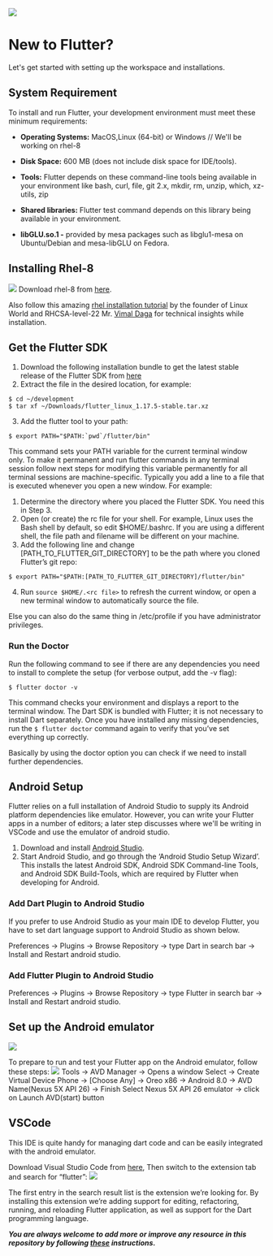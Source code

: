 ![](https://github.com/Aman9026/Flutter-Setup/blob/master/Data/flut.jpeg)
# New to Flutter?
Let's get started with setting up the workspace and installations.

## System Requirement
To install and run Flutter, your development environment must meet these minimum requirements:

* **Operating Systems:** MacOS,Linux (64-bit) or Windows // We'll be working on rhel-8

* **Disk Space:** 600 MB (does not include disk space for IDE/tools).

* **Tools:** Flutter depends on these command-line tools being available in your environment like bash, curl, 
file, git 2.x, mkdir, rm, unzip, which, xz-utils, zip

* **Shared libraries:** Flutter test command depends on this library being available in your environment.

* **libGLU.so.1 -** provided by mesa packages such as libglu1-mesa on Ubuntu/Debian and mesa-libGLU on Fedora.

## Installing Rhel-8
![](https://github.com/Aman9026/Flutter-Setup/blob/master/Data/RHEL_8_Desktop.png)
Download rhel-8 from [here](https://drive.google.com/file/d/1nZVXCVOy41LjAyOAiHMcNgFIwUlJYw16/view).

Also follow this amazing [rhel installation tutorial](https://youtu.be/JBNvnINsswo) by the founder of Linux World and RHCSA-level-22 Mr. [Vimal Daga](https://in.linkedin.com/in/vimaldaga) for technical insights while installation.

## Get the Flutter SDK
1.  Download the following installation bundle to get the latest stable release of the Flutter SDK from [here](https://flutter.dev/docs/get-started/install/linux)
2.  Extract the file in the desired location, for example:
```
$ cd ~/development
$ tar xf ~/Downloads/flutter_linux_1.17.5-stable.tar.xz
```
3.  Add the flutter tool to your path:
```
$ export PATH="$PATH:`pwd`/flutter/bin"
```

This command sets your PATH variable for the current terminal window only.
To make it permanent and run flutter commands in any terminal session follow next steps for modifying 
this variable permanently for all terminal sessions are machine-specific. 
Typically you add a line to a file that is executed whenever you open a new window. For example:

1. Determine the directory where you placed the Flutter SDK. You need this in Step 3.
2. Open (or create) the rc file for your shell. For example, Linux uses the Bash shell by default, so edit $HOME/.bashrc. 
If you are using a different shell, the file path and filename will be different on your machine.
3. Add the following line and change [PATH_TO_FLUTTER_GIT_DIRECTORY] to be the path where you cloned Flutter’s git repo:
```
$ export PATH="$PATH:[PATH_TO_FLUTTER_GIT_DIRECTORY]/flutter/bin"
```
4. Run ```source $HOME/.<rc file>``` to refresh the current window, or open a new terminal window to automatically source the file.

Else you can also do the same thing in /etc/profile if you have administrator privileges.

### Run the Doctor
Run the following command to see if there are any dependencies you need to install to complete the setup (for verbose output, add the -v flag):
```
$ flutter doctor -v
```
This command checks your environment and displays a report to the terminal window. The Dart SDK is bundled with Flutter; 
it is not necessary to install Dart separately.
Once you have installed any missing dependencies, run the ```$ flutter doctor``` command again to verify that you’ve set everything up correctly.

Basically by using the doctor option you can check if we need to install further dependencies.

## Android Setup

Flutter relies on a full installation of Android Studio to supply its Android platform dependencies like emulator. However, you can write your Flutter apps in a number of editors; a later step discusses where we'll be writing in VSCode and use the emulator of android studio.
1.  Download and install [Android Studio](https://developer.android.com/studio#downloads).
2.  Start Android Studio, and go through the ‘Android Studio Setup Wizard’. This installs the latest Android SDK, Android SDK Command-line Tools, and Android SDK Build-Tools, which are required by Flutter when developing for Android.

### Add Dart Plugin to Android Studio
If you prefer to use Android Studio as your main IDE to develop Flutter, you have to set dart language support to Android Studio as shown below.

Preferences → Plugins → Browse Repository → type Dart in search bar → Install and Restart android studio.

### Add Flutter Plugin to Android Studio

Preferences → Plugins → Browse Repository → type Flutter in search bar → Install and Restart android studio.

## Set up the Android emulator
![](https://github.com/Aman9026/Flutter-Setup/blob/master/Data/ezgif.com-video-to-gif%20(1).gif)

To prepare to run and test your Flutter app on the Android emulator, follow these steps:
![](https://miro.medium.com/max/700/1*Nz0C7NC0wR73z7KcPhUVrg.gif)
Tools → AVD Manager → Opens a window
Select → Create Virtual Device
Phone → [Choose Any] → Oreo x86 → Android 8.0 → AVD Name(Nexus 5X API 26) → Finish
Select Nexus 5X API 26 emulator → click on Launch AVD(start) button


## VSCode

This IDE is quite handy for managing dart code and can be easily integrated with the android emulator.

Download Visual Studio Code from [here](https://code.visualstudio.com/download), Then switch to the extension tab and search for “flutter”:
![](https://github.com/Aman9026/Flutter-Setup/blob/master/Data/0_I5vq797d25fPZ5nT.png)

The first entry in the search result list is the extension we’re looking for. 
By installing this extension we’re adding support for editing, refactoring, running, 
and reloading Flutter application, as well as support for the Dart programming language.

***You are always welcome to add more or improve any resource in this repository by following [these](https://github.com/Aman9026/Flutter-Setup/blob/master/CONTRIBUTING.md) instructions.***
